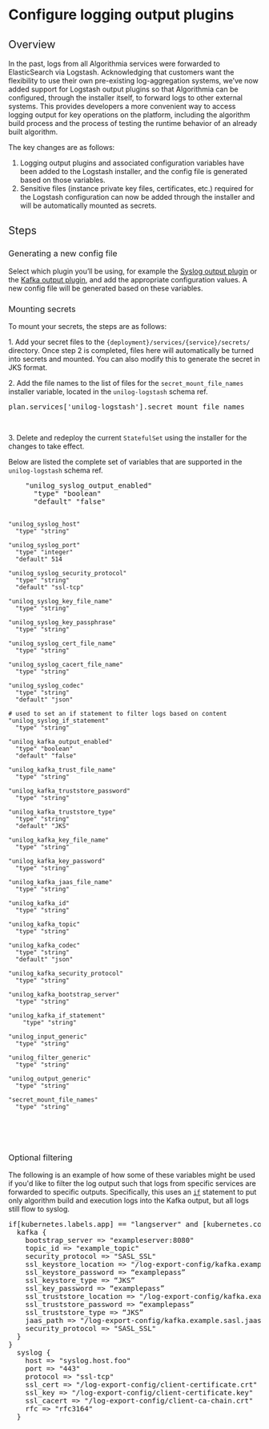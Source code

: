 <h1>Configure logging output plugins</h1>
<h2><span style="font-weight: 400;">Overview</span></h2>
<p><span style="font-weight: 400;">In the past, logs from all Algorithmia services were forwarded to ElasticSearch via Logstash. Acknowledging that customers want the flexibility to use their own pre-existing log-aggregation systems, we&rsquo;ve now added support for Logstash output plugins so that Algorithmia can be configured, through the installer itself, to forward logs to other external systems. This provides developers a more convenient way to access logging output for key operations on the platform, including the algorithm build process and the process of testing the runtime behavior of an already built algorithm.</span></p>
<p><span style="font-weight: 400;">The key changes are as follows:</span></p>
<ol>
<li style="font-weight: 400;" aria-level="1"><span style="font-weight: 400;">Logging output plugins and associated configuration variables have been added to the Logstash installer, and the config file is generated based on those variables.</span></li>
<li style="font-weight: 400;" aria-level="1"><span style="font-weight: 400;">Sensitive files (instance private key files, certificates, etc.) required for the Logstash configuration can now be added through the installer and will be automatically mounted as secrets.</span></li>
</ol>
<h2><span style="font-weight: 400;">Steps</span></h2>
<h3><span style="font-weight: 400;">Generating a new config file</span></h3>
<p><span style="font-weight: 400;">Select which plugin you&rsquo;ll be using, for example the </span><a href="https://www.elastic.co/guide/en/logstash/current/plugins-outputs-syslog.html"><span style="font-weight: 400;">Syslog output plugin</span></a><span style="font-weight: 400;"> or the </span><a href="https://www.elastic.co/guide/en/logstash/current/plugins-outputs-kafka.html"><span style="font-weight: 400;">Kafka output plugin</span></a><span style="font-weight: 400;">, and add the appropriate configuration values. A new config file will be </span><span style="font-weight: 400;">generated based on these variables</span><span style="font-weight: 400;">.</span></p>
<h3><span style="font-weight: 400;">Mounting secrets</span></h3>
<p><span style="font-weight: 400;">To mount your secrets, the steps are as follows:</span></p>
<p>1. Add your secret files to the <code>{deployment}/services/{service}/secrets/</code> directory. Once step 2 is completed, files here will automatically be turned into secrets and mounted. You can also modify this to generate the secret in JKS format.</p>
<p>2. Add the file names to the list of files for the <code>secret_mount_file_names</code> installer variable, located in the <code>unilog-logstash</code> schema ref.</p>
<div class="syn-code-block">
<pre class="code_snippet">plan.services['unilog-logstash'].secret_mount_file_names
</pre>
</div>
<p>&nbsp;</p>
<p>3. Delete and redeploy the current <code>StatefulSet</code> using the installer for the changes to take effect.</p>
<p>Below are listed the complete set of variables that are supported in the <code>unilog-logstash</code> schema ref.</p>
<div class="syn-code-block">
<pre class="code_snippet">
    "unilog_syslog_output_enabled"
      "type" "boolean"
      "default" "false"
    
    "unilog_syslog_host" 
      "type" "string"
    
    "unilog_syslog_port" 
      "type" "integer"
      "default" 514
    
    "unilog_syslog_security_protocol" 
      "type" "string"
      "default" "ssl-tcp"
    
    "unilog_syslog_key_file_name" 
      "type" "string"
    
    "unilog_syslog_key_passphrase" 
      "type" "string"
    
    "unilog_syslog_cert_file_name" 
      "type" "string"
    
    "unilog_syslog_cacert_file_name" 
      "type" "string"
    
    "unilog_syslog_codec" 
      "type" "string"
      "default" "json"
    
    # used to set an if statement to filter logs based on content
    "unilog_syslog_if_statement" 
      "type" "string"
      
    "unilog_kafka_output_enabled" 
      "type" "boolean"
      "default" "false"
    
    "unilog_kafka_trust_file_name" 
      "type" "string"
    
    "unilog_kafka_truststore_password" 
      "type" "string"
    
    "unilog_kafka_truststore_type" 
      "type" "string"
      "default" "JKS"
    
    "unilog_kafka_key_file_name" 
      "type" "string"
    
    "unilog_kafka_key_password" 
      "type" "string"
    
    "unilog_kafka_jaas_file_name" 
      "type" "string"
    
    "unilog_kafka_id" 
      "type" "string"
    
    "unilog_kafka_topic" 
      "type" "string"
    
    "unilog_kafka_codec" 
      "type" "string"
      "default" "json"
    
    "unilog_kafka_security_protocol" 
      "type" "string"
    
    "unilog_kafka_bootstrap_server" 
      "type" "string"
    
    "unilog_kafka_if_statement" 
        "type" "string"
    
    "unilog_input_generic" 
      "type" "string"
    
    "unilog_filter_generic" 
      "type" "string"
    
    "unilog_output_generic" 
      "type" "string"
    
    "secret_mount_file_names" 
      "type" "string"
</pre>
</div>
<p>&nbsp;</p>
<h3><span style="font-weight: 400;">Optional filtering</span></h3>
<p><span style="font-weight: 400;">The following is an example of how some of these variables might be used if you'd like to filter the log output such that logs from specific services are forwarded to specific outputs. Specifically, this uses an <a href="https://github.com/algorithmiaio/unilog-logstash/blob/56ee68e774902bfd0d65a31e3db9db82ee172e98/deploy/schema/plan.schema.json"><code>if</code></a></span><span style="font-weight: 400;"> statement to put only algorithm build and execution logs into the Kafka output, but all logs still flow to syslog.</span></p>
<div class="syn-code-block">
<pre class="code_snippet">if[kubernetes.labels.app] == "langserver" and [kubernetes.container.name] == &ldquo;algo-builder&rdquo;{
  kafka {
    bootstrap_server =&gt; "exampleserver:8080"
    topic_id =&gt; "example_topic"
    security_protocol =&gt; "SASL_SSL"
    ssl_keystore_location =&gt; "/log-export-config/kafka.example.keystore.jks"
    ssl_keystore_password =&gt; &ldquo;examplepass&rdquo;
    ssl_keystore_type =&gt; &ldquo;JKS&rdquo;
    ssl_key_password =&gt; &ldquo;examplepass&rdquo;
    ssl_truststore_location =&gt; "/log-export-config/kafka.example.truststore.jks"
    ssl_truststore_password =&gt; &ldquo;examplepass&rdquo;
    ssl_truststore_type =&gt; &ldquo;JKS&rdquo;
    jaas_path =&gt; "/log-export-config/kafka.example.sasl.jaas"
    security_protocol =&gt; "SASL_SSL"
  }
}  
  syslog {
    host =&gt; "syslog.host.foo"
    port =&gt; "443"
    protocol =&gt; "ssl-tcp"
    ssl_cert =&gt; "/log-export-config/client-certificate.crt"
    ssl_key =&gt; "/log-export-config/client-certificate.key"
    ssl_cacert =&gt; "/log-export-config/client-ca-chain.crt"
    rfc =&gt; "rfc3164"
  }
</pre>
</div>
<p>&nbsp;</p>